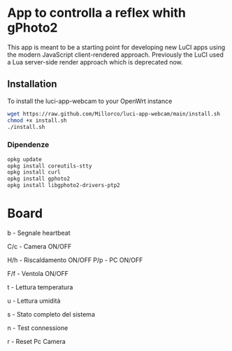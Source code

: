 # App to controlla a reflex whith gPhoto2

This app is meant to be a starting point for developing new LuCI apps using the modern JavaScript client-rendered approach.
Previously the LuCI used a Lua server-side render approach which is deprecated now.

## Installation

To install the luci-app-webcam to your OpenWrt instance

```sh
wget https://raw.github.com/Millorco/luci-app-webcam/main/install.sh
chmod +x install.sh
./install.sh
```

### Dipendenze

```sh
opkg update
opkg install coreutils-stty
opkg install curl
opkg install gphoto2
opkg install libgphoto2-drivers-ptp2
```


# Board

b - Segnale heartbeat

C/c - Camera ON/OFF

H/h - Riscaldamento ON/OFF
P/p - PC ON/OFF

F/f - Ventola ON/OFF

t - Lettura temperatura

u - Lettura umidità

s - Stato completo del sistema

n - Test connessione

r - Reset Pc Camera
